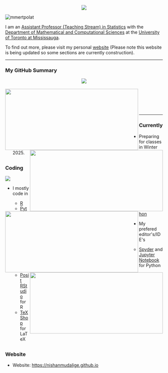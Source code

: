 <p align="center">
  <img src="https://capsule-render.vercel.app/api?type=waving&height=200&color=timeGradient&text=Nishan&fontColor=000000&fontSize=70&textBg=false&descAlign=60&descAlignY=60&section=header"/>
</p>

<!-- ![Alt Text](https://raw.githubusercontent.com/nishanmudalige/nishanmudalige/refs/heads/main/banner.png) -->

<!-- # Hi There -->

<p align="left"> <img src="https://komarev.com/ghpvc/?username=nishanmudalige&label=Profile%20views&color=0e75b6&style=flat" alt="mmertpolat" /> </p>

I am an [Assistant Professor (Teaching Stream) in Statistics](https://www.utm.utoronto.ca/math-cs-stats/people/nishan-mudalige)
with the
[Department of Mathematical and Computational Sciences](https://www.utm.utoronto.ca/math-cs-stats/)
at the 
[University of Toronto at Mississauga](https://www.utm.utoronto.ca).

<!-- My formal education and training is in mathemaics and applied statistics. -->

To find out more, please visit my personal [website](#Website) (Please note this website is being updated so some sections are currently construction).

---

### My GitHub Summary

<div align="center">

<!--
![nishanmudalige github-stats](https://stats.dooboo.io/api/github-stats-advanced?login=nishanmudalige)
-->

<a>
  <img align="center" src="https://github-readme-activity-graph.vercel.app/graph?username=nishanmudalige&theme=vue" />
</a>

<br>
<br>

<img width="425" height="195" align="left" src="https://github-readme-streak-stats-self-nine.vercel.app?user=nishanmudalige&card_width=450"/>
<img width="425" height="195" align="right" src="https://github-readme-stats.vercel.app/api/top-langs/?username=nishanmudalige&layout=compact"/>

<br>
<br>
  
<img width="425" height="195" align="left" src="https://github-readme-stats.vercel.app/api?username=nishanmudalige&rank_icon=github"/>
<img width="425" height="195" align="right" src="https://stats.dooboo.io/api/github-stats-advanced?login=nishanmudalige"/>

<br>
<br>

<!-- ![Nishan's GitHub stats](https://github-readme-stats.vercel.app/api?username=nishanmudalige&card_width=500) -->

<!--
![nishanmudalige github-trophies](https://stats.dooboo.io/api/github-trophies?login=nishanmudalige)
-->

</div>

---

### Currently

- Preparing for classes in Winter 2025.

##

### Coding

<!-- <p align="center"> -->
<p>
  <a href="https://skillicons.dev">
    <img src="https://skillicons.dev/icons?i=r,py,git,github,latex,md,bash,matlab" />
  </a>
</p>


- I mostly code in
   <!-- - [SAS](https://www.sas.com/) -->
   - [R](https://www.r-project.org/)
   - [Python](https://www.python.org/)

- My prefered editor's/IDE's
   - [Spyder](https://www.spyder-ide.org/) and [Jupyter Notebook](https://jupyter.org) for Python
   - [Posit RStudio](https://posit.co/products/open-source/rstudio/) for R
   - [TeXShop](https://pages.uoregon.edu/koch/texshop/) for LaTeX

##

### Website
<!-- - Email: nishan [dot] mudalige [at] gmail [dot] com -->
- Website: https://nishanmudalige.github.io


</div>

<!--
<p align="center">
  <img src="https://capsule-render.vercel.app/api?type=waving&color=timeGradient&height=100&section=footer"/>
</p>
-->

<!--
<p align="center">
  <img src="https://capsule-render.vercel.app/api?type=waving&color=gradient&height=100&section=footer"/>
</p>
-->

<!--
### Current Projects

- Developing a staging algorithm
- Snowflake training

##
-->

<!--
### Recently Completed Projects (2023)
   - Cardiology
      - Joint work with [Dr. Carlo Barcella](https://esc365.escardio.org/person/477456) (Denmark)
      - Available [here](https://pubmed.ncbi.nlm.nih.gov/37409410/)
      - Started in 2022, completed in 2023

### Recent Completed Projects (2022)
- Presented a chapter at Health Professional Book Club
   - Markdown available [here](https://github.com/nishanmudalige/BookClubCVExample)
- Publication on trees (i.e. trees in nature)
   - Joint work with [Dr. Loius-Paul Rivest](https://www.mat.ulaval.ca/lrivest/louis-paul-rivest/) (Laval), [Dr. Pierre Dutilleul](https://www.mcgill.ca/plant/faculty/dutilleul) (McGill)
   - The journal article that resulted from this work is available [here](https://journals.plos.org/plosone/article?id=10.1371/journal.pone.0274168)
    <!-- Further details after embargo is lefted by the publisher.
- Completed an R package
   - [TreeBranchModeller](https://github.com/nishanmudalige/TreeBranchModeller)
   - Joint work with [Dr. Loius-Paul Rivest](https://www.mat.ulaval.ca/lrivest/louis-paul-rivest/) (Laval), [Dr. Pierre Dutilleul](https://www.mcgill.ca/plant/faculty/dutilleul) (McGill).
-->

